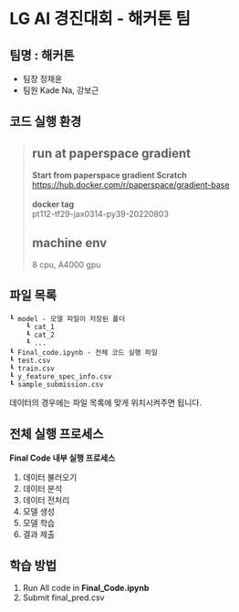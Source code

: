 # LG AI 경진대회 - 해커톤 팀

## 팀명 :  해커톤

- 팀장 정재윤
- 팀원 Kade Na, 강보근

## 코드 실행 환경
> ## run at paperspace gradient
> **Start from paperspace gradient Scratch**
> https://hub.docker.com/r/paperspace/gradient-base \
> \
> **docker tag** \
> pt112-tf29-jax0314-py39-20220803
> ## machine env
> 8 cpu, A4000 gpu

## 파일 목록
```
┖ model - 모델 파일이 저장된 폴더
    ┖ cat_1
    ┖ cat_2
    ┖ ...
┖ Final_code.ipynb - 전체 코드 실행 파일
┖ test.csv
┖ train.csv
┖ y_feature_spec_info.csv
┖ sample_submission.csv
```
데이터의 경우에는 파일 목록에 맞게 위치시켜주면 됩니다.

## 전체 실행 프로세스
**Final Code 내부 실행 프로세스**
1. 데이터 불러오기
1. 데이터 분석
1. 데이터 전처리
1. 모델 생성
1. 모델 학습
1. 결과 제출

## 학습 방법
1. Run All code in **Final_Code.ipynb**
2. Submit final_pred.csv
